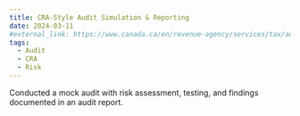```yaml
---
title: CRA-Style Audit Simulation & Reporting
date: 2024-03-11
#external_link: https://www.canada.ca/en/revenue-agency/services/tax/audits.html
tags:
  - Audit
  - CRA
  - Risk
---
```


Conducted a mock audit with risk assessment, testing, and findings documented in an audit report.

<!--more-->